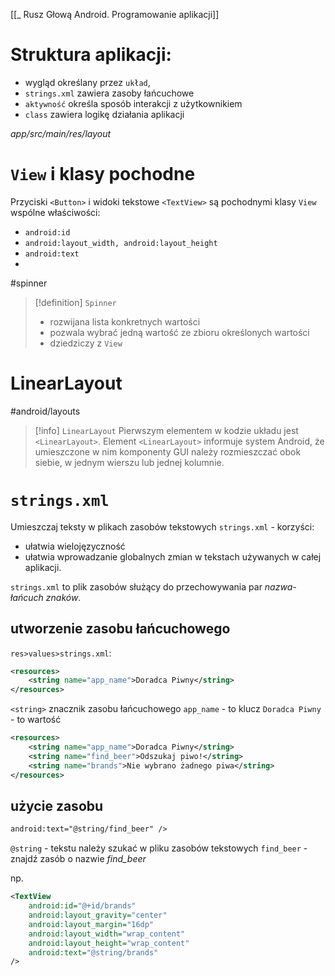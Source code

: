 [[_ Rusz Głową Android. Programowanie aplikacji]]


# Struktura aplikacji:
- wygląd określany przez `układ`,
- `strings.xml`  zawiera zasoby łańcuchowe
- `aktywność` określa sposób interakcji z użytkownikiem
- `class` zawiera logikę działania aplikacji

*app/src/main/res/layout* 

# `View` i klasy pochodne

Przyciski `<Button>` i widoki tekstowe `<TextView>` są pochodnymi klasy `View`
wspólne właściwości:
- `android:id`
- `android:layout_width, android:layout_height`
- `android:text`
- 

#spinner 
>[!definition] `Spinner`
> - rozwijana lista konkretnych wartości
> - pozwala wybrać jedną wartość ze zbioru określonych wartości
> - dziedziczy z `View`



# LinearLayout

#android/layouts 
>[!info] `LinearLayout`
>Pierwszym elementem w kodzie układu jest `<LinearLayout>`. Element `<LinearLayout>` informuje system Android, że umieszczone w nim komponenty GUI należy rozmieszczać obok siebie, w jednym wierszu lub jednej kolumnie.

# `strings.xml`

Umieszczaj teksty w plikach zasobów tekstowych `strings.xml` - korzyści:
- ułatwia wielojęzyczność
- ułatwia wprowadzanie globalnych zmian w tekstach używanych w całej aplikacji.

`strings.xml` to plik zasobów służący do przechowywania par *nazwa-łańcuch znaków*.

## utworzenie zasobu łańcuchowego
`res>values>strings.xml`:
```xml
<resources>  
	<string name="app_name">Doradca Piwny</string>  
</resources>
```
`<string>` znacznik zasobu łańcuchowego
`app_name` - to klucz
`Doradca Piwny` - to wartość

```xml
<resources>  
	<string name="app_name">Doradca Piwny</string>  
	<string name="find_beer">Odszukaj piwo!</string>  
	<string name="brands">Nie wybrano żadnego piwa</string>  
</resources>
```

## użycie zasobu
```xml
android:text="@string/find_beer" />
```

`@string` - tekstu należy szukać w pliku zasobów tekstowych 
`find_beer` - znajdź zasób o nazwie *find_beer*

np.
```xml
<TextView  
	android:id="@+id/brands"  
	android:layout_gravity="center"  
	android:layout_margin="16dp"  
	android:layout_width="wrap_content"  
	android:layout_height="wrap_content"  
	android:text="@string/brands"  
/>
```






